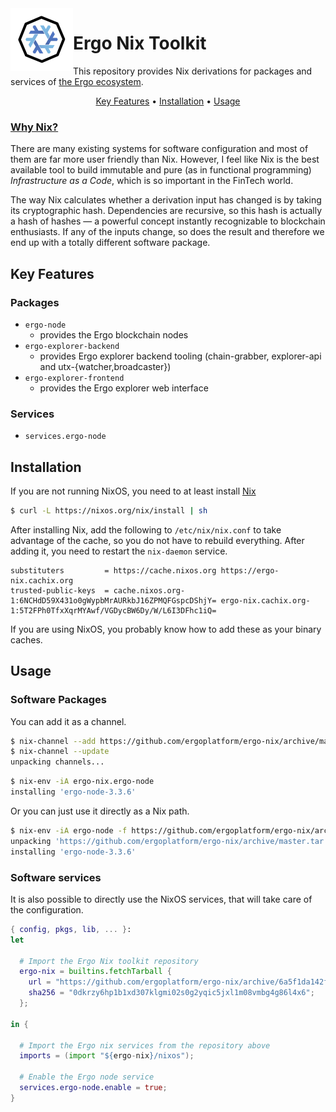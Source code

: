 
<img src=".github/ergo-nix.png" align="left" height="100" />

# Ergo Nix Toolkit

This repository provides Nix derivations for packages and services of [the Ergo ecosystem](https://ergoplatform.org/en/).

<p align="center">
  <a href="#key-features">Key Features</a> •
  <a href="#installation">Installation</a> •
  <a href="#usage">Usage</a> 
</p>


### [Why Nix?](https://nixos.org/guides/nix-pills/why-you-should-give-it-a-try.html)

There are many existing systems for software configuration and most of them are far more user friendly than Nix. However, I feel like Nix is the best available tool to build immutable and pure (as in functional programming) *Infrastructure as a Code*, which is so important in the FinTech world.

The way Nix calculates whether a derivation input has changed is by taking its cryptographic hash. Dependencies are recursive, so this hash is actually a hash of hashes — a powerful concept instantly recognizable to blockchain enthusiasts. If any of the inputs change, so does the result and therefore we end up with a totally different software package.

## Key Features

### Packages

 * `ergo-node`
   * provides the Ergo blockchain nodes
 * `ergo-explorer-backend`
   * provides Ergo explorer backend tooling (chain-grabber, explorer-api and utx-{watcher,broadcaster})
 * `ergo-explorer-frontend`
   * provides the Ergo explorer web interface
### Services
  * `services.ergo-node`

## Installation

If you are not running NixOS, you need to at least install [Nix](https://nixos.org/download.html)

```bash
$ curl -L https://nixos.org/nix/install | sh
```

After installing Nix, add the following to `/etc/nix/nix.conf` to take advantage of the cache, so you do not have to rebuild everything. After adding it, you need to restart the `nix-daemon` service.

```
substituters         = https://cache.nixos.org https://ergo-nix.cachix.org
trusted-public-keys  = cache.nixos.org-1:6NCHdD59X431o0gWypbMrAURkbJ16ZPMQFGspcDShjY= ergo-nix.cachix.org-1:5T2FPh0TfxXqrMYAwf/VGDycBW6Dy/W/L6I3DFhc1iQ=
```

If you are using NixOS, you probably know how to add these as your binary caches.

## Usage

### Software Packages

You can add it as a channel.

```bash
$ nix-channel --add https://github.com/ergoplatform/ergo-nix/archive/master.tar.gz ergo-nix
$ nix-channel --update
unpacking channels...
```

```bash
$ nix-env -iA ergo-nix.ergo-node
installing 'ergo-node-3.3.6'
```

Or you can just use it directly as a Nix path.

```bash
$ nix-env -iA ergo-node -f https://github.com/ergoplatform/ergo-nix/archive/master.tar.gz
unpacking 'https://github.com/ergoplatform/ergo-nix/archive/master.tar.gz'...
installing 'ergo-node-3.3.6'
```

### Software services

It is also possible to directly use the NixOS services, that will take care of the configuration.

```nix
{ config, pkgs, lib, ... }:
let

  # Import the Ergo Nix toolkit repository
  ergo-nix = builtins.fetchTarball {
    url = "https://github.com/ergoplatform/ergo-nix/archive/6a5f1da142f6cb292623967b48b43b84d5f8ebff.tar.gz";
    sha256 = "0dkrzy6hp1b1xd307klgmi02s0g2yqic5jxl1m08vmbg4g86l4x6";
  };

in {

  # Import the Ergo nix services from the repository above
  imports = (import "${ergo-nix}/nixos");

  # Enable the Ergo node service
  services.ergo-node.enable = true;
}
```
